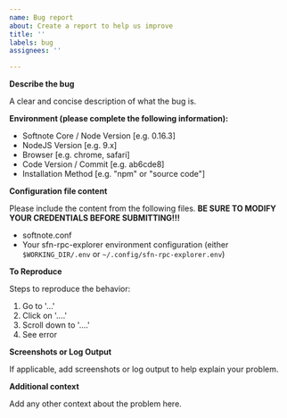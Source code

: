 ```yaml
---
name: Bug report
about: Create a report to help us improve
title: ''
labels: bug
assignees: ''

---
```


**Describe the bug**

A clear and concise description of what the bug is.

**Environment (please complete the following information):**

 - Softnote Core / Node Version [e.g. 0.16.3]
 - NodeJS Version [e.g. 9.x]
 - Browser [e.g. chrome, safari]
 - Code Version / Commit [e.g. ab6cde8]
 - Installation Method [e.g. "npm" or "source code"]
 
**Configuration file content**

Please include the content from the following files. **BE SURE TO MODIFY YOUR CREDENTIALS BEFORE SUBMITTING!!!**
 - softnote.conf
 - Your sfn-rpc-explorer environment configuration (either `$WORKING_DIR/.env` or `~/.config/sfn-rpc-explorer.env`)

**To Reproduce**

Steps to reproduce the behavior:
1. Go to '...'
2. Click on '....'
3. Scroll down to '....'
4. See error

**Screenshots or Log Output**

If applicable, add screenshots or log output to help explain your problem.

**Additional context**

Add any other context about the problem here.
